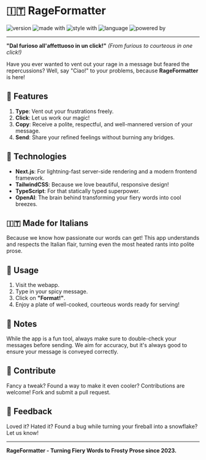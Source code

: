 # 🇮🇹 RageFormatter

![version](https://img.shields.io/badge/version-1.0.0-blue)
![made with](https://img.shields.io/badge/made%20with-Next.js-blueviolet)
![style with](https://img.shields.io/badge/styled%20with-TailwindCSS-green)
![language](https://img.shields.io/badge/language-TypeScript-yellow)
![powered by](https://img.shields.io/badge/powered%20by-OpenAI-red)

---

**"Dal furioso all'affettuoso in un click!"** _(From furious to courteous in one click!)_

Have you ever wanted to vent out your rage in a message but feared the repercussions? Well, say "Ciao!" to your problems, because **RageFormatter** is here!

## 🎉 Features

1. **Type**: Vent out your frustrations freely.
2. **Click**: Let us work our magic!
3. **Copy**: Receive a polite, respectful, and well-mannered version of your message.
4. **Send**: Share your refined feelings without burning any bridges.

## 🚀 Technologies

- **Next.js**: For lightning-fast server-side rendering and a modern frontend framework.
- **TailwindCSS**: Because we love beautiful, responsive design!
- **TypeScript**: For that statically typed superpower.
- **OpenAI**: The brain behind transforming your fiery words into cool breezes.

## 🇮🇹 Made for Italians

Because we know how passionate our words can get! This app understands and respects the Italian flair, turning even the most heated rants into polite prose.

## 🍝 Usage

1. Visit the webapp.
2. Type in your spicy message.
3. Click on **"Format!"**.
4. Enjoy a plate of well-cooked, courteous words ready for serving!

## 📌 Notes

While the app is a fun tool, always make sure to double-check your messages before sending. We aim for accuracy, but it's always good to ensure your message is conveyed correctly.

## 🤝 Contribute

Fancy a tweak? Found a way to make it even cooler? Contributions are welcome! Fork and submit a pull request.

## 💌 Feedback

Loved it? Hated it? Found a bug while turning your fireball into a snowflake? Let us know!

---

**RageFormatter - Turning Fiery Words to Frosty Prose since 2023.**
